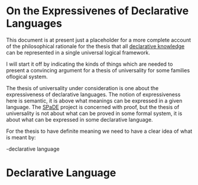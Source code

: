 # On the Expressivenes of Declarative Languages
 
 This document is at present just a placeholder for a more complete account of the philosophical rationale for the thesis that all [declarative knowledge](tlad001.md#declarative-knowledge) can be represented in a single universal logical framework.

 I will start it off by indicating the kinds of things which are needed to present a convincing argument for a thesis of universality for some families oflogical system.

The thesis of universality under consideration is one about the expressiveness of declarative languages.
The notion of expressiveness here is semantic, it is above what meanings can be expressed in a given language.
The [SPaDE](tlad001.md#spade) project is concerned with proof, but the thesis of universality is not about what can be proved in some formal system, it is about what can be expressed in some declarative language.

For the thesis to have definite meaning we need to have a clear idea of what is meant by:

-declarative language

 # Declarative Language

 